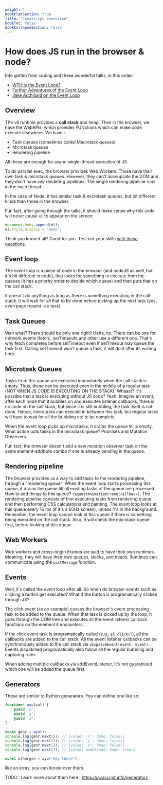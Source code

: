 ```yaml
---
weight: 4
bookFlatSection: true
title: "JavaScript execution"
bookToc: false
bookCollapseSection: false
---
```


# How does JS run in the browser & node?
Info gotten from coding and these wonderful talks, in this order:
* [WTH is the Event Loop?](https://www.youtube.com/watch?v=8aGhZQkoFbQ)
* [Further Adventures of the Event Loop](https://www.youtube.com/watch?v=u1kqx6AenYw)
* [Jake Archibald on the Event Loop](https://www.youtube.com/watch?v=cCOL7MC4Pl0)

## Overview
The v8 runtime provides a **call stack** and heap.
Then in the browser, we have the WebAPIs, which provides FUNctions which can make code execute elsewhere.
We have : 
* Task queues (sometimes called Macrotask queues)
* Microtask queues
* Rendering pipeline

All these are enough for async single-thread execution of JS.

To do parallel exec, the browser provides Web Workers. Those have their own task & microtask queues.
However, they can't maniupilate the DOM and they don't have any rendering pipelines.
The single rendering pipeline runs in the main thread.

In the case of Node, it has similar task & microtask queues,
but bit different kinds than those in the browser.

Fun fact, after going through the talks, it should make sense why this code will never cause `el` to appear on the screen:
```javascript
document.body.append(el);
el.style.display = 'none';
```

Think you know it all? Good for you. Test out your skills [with these questions](https://jakearchibald.com/2015/tasks-microtasks-queues-and-schedules/#level-1-bossfight).

## Event loop
The event loop is a piece of code in the browser (and nodeJS as well, but it's bit different in node),
that looks for something to execute from the queues (it has a priority order to decide which queue) and then puts that
on the call stack.

It doesn't do anything as long as there is something executing in the call stack.
It will wait for all that to be done before picking up the next task (yes, even page repaint is a task)

## Task Queues
Wait what? There should be only one right? Haha, no.
There can be one for network events (fetch), setTimeouts and other use a different one. That's why fetch completes before setTimeout
even if setTimeout may queue the task first.
Calling setTimeout won't queue a task, it will do it after its waiting time.

## Microtask Queues
Tasks from this queue are executed immediately when the call stack is empty.
Thus, these can be executed even in the middle of a regular task (NOT WHEN JS CODE IS EXECUTING ON THE STACK).
Whaaat? it's possible that a task is executing without JS code? Yeah.
Imagine an event, after each node that it bubbles on and executes listener callbacks, there is no code on the call stack, 
but since it is still bubbling, the task itself is not done.
Hence, microtasks can execute in between this task, but regular tasks will have to wait for all the bubbling etc to be complete.

When the event loop picks up microtasks, it drains the queue till is empty.
What action puts tasks in the microtask queue? Promises and Mutation Observers.

Fun fact, the browser doesn't add a new mutation observer task on the same element-attribute combo if one is already pending in the queue.

## Rendering pipeline
The browser provides us a way to add tasks to the rendering pipeline, through a "rendering queue".
When the event loop starts processing this queue, it drains the queue till all existing tasks of the queue are processed.
How to add things to this queue? `requestAnimationFrame(callback)`.
The rendering pipeline consists of first executing tasks from rendering queue and then performing CSS calculations and painting.
The event loop looks at this queue every 16 ms (if it's a 60Hz screen), unless it's in the background.
Remember, the event loop cannot look at this queue if there is something being executed on the call stack.
Also, it will check the microtask queue first, before looking at this queue.

## Web Workers
Web workers and cross-origin iframes are said to have their own runtimes.
Meaning, they will have their own queues, stacks, and heaps.
Runtimes can communicate using the `postMessage` function.

## Events
Well, it's called the *event* loop after all. So when do browser events such as clicking a button get executed?
What if the button is programatically clicked through JS?

The click event (as an example) causes the browser's event processing task to be added to the queue.
When that task is picked up by the loop, it goes through the DOM tree
and executes all the event listener callback functions on the element it encounters.

If the click event task is programatically called (e.g., `el.click()`), all the callbacks are added to the call stack.
All the event listener callbacks can be synchronously added to the call stack via `dispatchEvent(event: Event)`.
Events dispatched programatically also follow all the regular bubbling and capturing rules.

When adding multiple callbacks via addEventListener, it's not guaranteed which one will be added the queue first.

## Generators
These are similar to Python generators. You can define one like so: 
```javascript
function* ayo(val) {
    yield 'x';
    yield 'y';
    yield 'z';
}

const genr = ayo();
console.log(genr.next()); // {value: 'x'; done: false;}
console.log(genr.next()); // {value: 'y'; done: false;}
console.log(genr.next()); // {value: 'z'; done: false;}
console.log(genr.next()); // {value: undefined; done: true;}

const othergen = ayo('hey there');
```

like an array, you can iterate over them.

TODO : Learn more about them here : <https://javascript.info/generators>